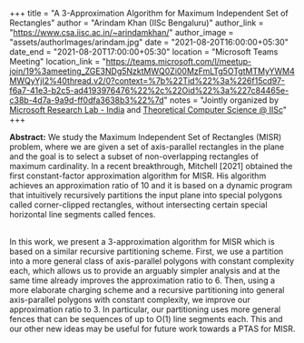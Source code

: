 +++
title = "A 3-Approximation Algorithm for Maximum Independent Set of Rectangles"
author = "Arindam Khan (IISc Bengaluru)"
author_link = "https://www.csa.iisc.ac.in/~arindamkhan/"
author_image = "assets/authorImages/arindam.jpg"
date = "2021-08-20T16:00:00+05:30"
date_end = "2021-08-20T17:00:00+05:30"
location = "Microsoft Teams Meeting"
location_link = "https://teams.microsoft.com/l/meetup-join/19%3ameeting_ZGE3NDg5NzktMWQ0Zi00MzFmLTg5OTgtMTMyYWM4MWQyYjI2%40thread.v2/0?context=%7b%22Tid%22%3a%226f15cd97-f6a7-41e3-b2c5-ad4193976476%22%2c%22Oid%22%3a%227c84465e-c38b-4d7a-9a9d-ff0dfa3638b3%22%7d"
notes = "Jointly organized by <a href = "https://www.microsoft.com/en-us/research/lab/microsoft-research-india/" target= "_blank">Microsoft Research Lab - India</a> and <a href='https://www.csa.iisc.ac.in/theoretical-computer-science/' target= "_blank">Theoretical Computer Science @ IISc</a>"
+++

<b>Abstract:</b> We study the Maximum Independent Set of Rectangles (MISR) problem, where we are given a set of
axis-parallel rectangles in the plane and the goal is to select a subset of non-overlapping rectangles of maximum
cardinality. In a recent breakthrough, Mitchell [2021] obtained the first constant-factor approximation algorithm for
MISR. His algorithm achieves an approximation ratio of 10 and it is based on a dynamic program that intuitively
recursively partitions the input plane into special polygons called corner-clipped rectangles, without intersecting
certain special horizontal line segments called fences.
<br><br>

In this work, we present a 3-approximation algorithm for MISR which is based on a similar recursive partitioning scheme.
First, we use a partition into a more general class of axis-parallel polygons with constant complexity each, which
allows us to provide an arguably simpler analysis and at the same time already improves the approximation ratio to 6.
Then, using a more elaborate charging scheme and a recursive partitioning into general axis-parallel polygons with
constant complexity, we improve our approximation ratio to 3. In particular, our partitioning uses more general fences
that can be sequences of up to O(1) line segments each. This and our other new ideas may be useful for future work
towards a PTAS for MISR.
